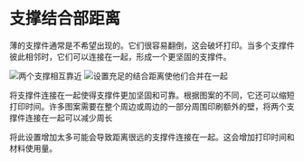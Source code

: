 支撑结合部距离
====
薄的支撑件通常是不希望出现的。它们很容易翻倒，这会破坏打印。当多个支撑件彼此相邻时，它们可以连接在一起，形成一个更坚固的支撑件。

<!--screenshot {
"image_path": "support_join_distance_low.png",
"models": [{"script": "clamp.scad"}],
"camera_position": [-8, 150, 75],
"settings": {
"support_enable": true,
"support_interface_enable": true,
"support_join_distance": 0.1
},
"colours": 64
}-->
<!--screenshot {
"image_path": "support_join_distance_high.png",
"models": [{"script": "clamp.scad"}],
"camera_position": [-8, 150, 75],
"settings": {
"support_enable": true,
"support_interface_enable": true,
"support_join_distance": 2
},
"colours": 64
}-->
![两个支撑相互靠近](../images/support_join_distance_low.png)
![设置充足的结合距离使他们合并在一起](../images/support_join_distance_high.png)

将支撑件连接在一起使得支撑件更加坚固和可靠。根据图案的不同，它还可以缩短打印时间。许多图案需要在整个周边或周边的一部分周围印刷额外的壁，将两个支撑件连接在一起可以减少周长

将此设置增加太多可能会导致距离很远的支撑件连接在一起。这会增加打印时间和材料使用量。

